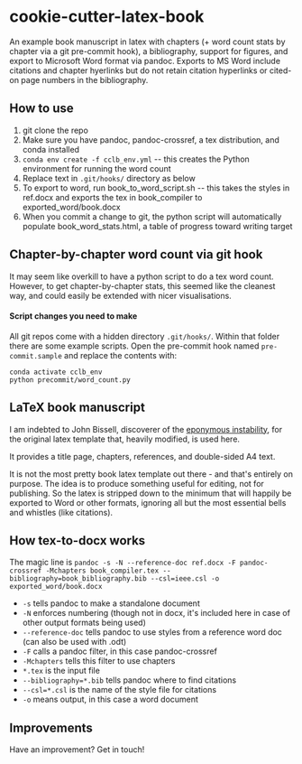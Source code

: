 # cookie-cutter-latex-book
An example book manuscript in latex with chapters (+ word count stats by chapter via a git pre-commit hook), a bibliography, support for figures, and export to Microsoft Word format via pandoc. Exports to MS Word include citations and chapter hyerlinks but do not retain citation hyperlinks or cited-on page numbers in the bibliography.

## How to use
1. git clone the repo
2. Make sure you have pandoc, pandoc-crossref, a tex distribution, and conda installed
3. `conda env create -f cclb_env.yml` -- this creates the Python environment for running the word count
4. Replace text in `.git/hooks/` directory as below
5. To export to word, run book_to_word_script.sh -- this takes the styles in ref.docx and exports the tex in book_compiler to exported_word/book.docx
6. When you commit a change to git, the python script will automatically populate book_word_stats.html, a table of progress toward writing target

## Chapter-by-chapter word count via git hook

It may seem like overkill to have a python script to do a tex word count. However, to get chapter-by-chapter stats, this seemed like the cleanest way, and could easily be extended with nicer visualisations.

#### Script changes you need to make

All git repos come with a hidden directory `.git/hooks/`. Within that folder there are some example scripts. Open the pre-commit hook named `pre-commit.sample` and replace the contents with:

```
conda activate cclb_env
python precommit/word_count.py
```

## LaTeX book manuscript

I am indebted to John Bissell, discoverer of the [eponymous instability](https://doi.org/10.1103/PhysRevLett.105.175001), for the original latex template that, heavily modified, is used here.

It provides a title page, chapters, references, and double-sided A4 text.

It is not the most pretty book latex template out there - and that's entirely on purpose. The idea is to produce something useful for editing, not for publishing. So the latex is stripped down to the minimum that will happily be exported to Word or other formats, ignoring all but the most essential bells and whistles (like citations).

## How tex-to-docx works
The magic line is 
`pandoc -s -N --reference-doc ref.docx -F pandoc-crossref -Mchapters book_compiler.tex --bibliography=book_bibliography.bib --csl=ieee.csl -o exported_word/book.docx`

- `-s` tells pandoc to make a standalone document
- `-N` enforces numbering (though not in docx, it's included here in case of other output formats being used)
- `--reference-doc` tells pandoc to use styles from a reference word doc (can also be used with .odt)
- `-F` calls a pandoc filter, in this case pandoc-crossref
- `-Mchapters` tells this filter to use chapters
- `*.tex` is the input file
- `--bibliography=*.bib` tells pandoc where to find citations
- `--csl=*.csl` is the name of the style file for citations
- `-o` means output, in this case a word document

## Improvements

Have an improvement? Get in touch!